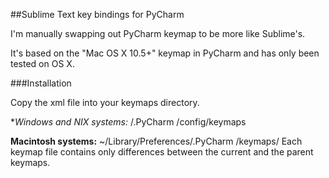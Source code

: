 ##Sublime Text key bindings for PyCharm

I'm manually swapping out PyCharm keymap to be more like Sublime's.

It's based on the "Mac OS X 10.5+" keymap in PyCharm and has only been tested on OS X.


###Installation

Copy the xml file into your keymaps directory.

**Windows and *NIX systems:** <User home>/.PyCharm <xx>/config/keymaps

**Macintosh systems:** ~/Library/Preferences/.PyCharm <xx>/keymaps/
Each keymap file contains only differences between the current and the parent keymaps.
